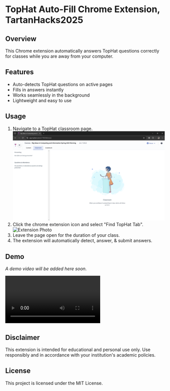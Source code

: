 # TopHat Auto-Fill Chrome Extension, TartanHacks2025

## Overview
This Chrome extension automatically answers TopHat questions correctly for classes while you are away from your computer.

## Features
- Auto-detects TopHat questions on active pages
- Fills in answers instantly
- Works seamlessly in the background
- Lightweight and easy to use

## Usage
1. Navigate to a TopHat classroom page.
![Tophat Photo](images/tophat_photo.png)
2. Click the chrome extension icon and select "Find TopHat Tab".
![Extension Photo](images/extension_photo.png)
3. Leave the page open for the duration of your class.
4. The extension will automatically detect, answer, & submit answers.


## Demo
_A demo video will be added here soon._

![Demo Video](images/tophat_demo.mp4)

## Disclaimer
This extension is intended for educational and personal use only. Use responsibly and in accordance with your institution's academic policies.

## License
This project is licensed under the MIT License.